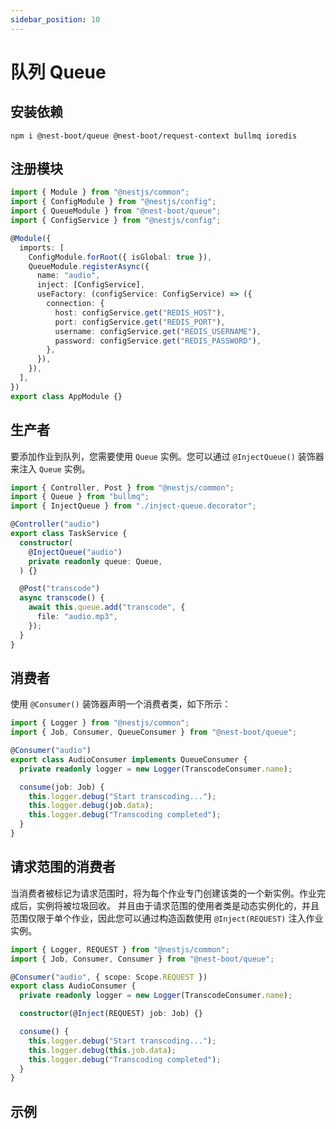 ```yaml
---
sidebar_position: 10
---
```


# 队列 Queue

## 安装依赖

```shell
npm i @nest-boot/queue @nest-boot/request-context bullmq ioredis
```

## 注册模块

```typescript
import { Module } from "@nestjs/common";
import { ConfigModule } from "@nestjs/config";
import { QueueModule } from "@nest-boot/queue";
import { ConfigService } from "@nestjs/config";

@Module({
  imports: [
    ConfigModule.forRoot({ isGlobal: true }),
    QueueModule.registerAsync({
      name: "audio",
      inject: [ConfigService],
      useFactory: (configService: ConfigService) => ({
        connection: {
          host: configService.get("REDIS_HOST"),
          port: configService.get("REDIS_PORT"),
          username: configService.get("REDIS_USERNAME"),
          password: configService.get("REDIS_PASSWORD"),
        },
      }),
    }),
  ],
})
export class AppModule {}
```

## 生产者

要添加作业到队列，您需要使用 `Queue` 实例。您可以通过 `@InjectQueue()` 装饰器来注入 `Queue` 实例。

```typescript
import { Controller, Post } from "@nestjs/common";
import { Queue } from "bullmq";
import { InjectQueue } from "./inject-queue.decorator";

@Controller("audio")
export class TaskService {
  constructor(
    @InjectQueue("audio")
    private readonly queue: Queue,
  ) {}

  @Post("transcode")
  async transcode() {
    await this.queue.add("transcode", {
      file: "audio.mp3",
    });
  }
}
```

## 消费者

使用 `@Consumer()` 装饰器声明一个消费者类，如下所示：

```typescript
import { Logger } from "@nestjs/common";
import { Job, Consumer, QueueConsumer } from "@nest-boot/queue";

@Consumer("audio")
export class AudioConsumer implements QueueConsumer {
  private readonly logger = new Logger(TranscodeConsumer.name);

  consume(job: Job) {
    this.logger.debug("Start transcoding...");
    this.logger.debug(job.data);
    this.logger.debug("Transcoding completed");
  }
}
```

## 请求范围的消费者

当消费者被标记为请求范围时，将为每个作业专门创建该类的一个新实例。作业完成后，实例将被垃圾回收。
并且由于请求范围的使用者类是动态实例化的，并且范围仅限于单个作业，因此您可以通过构造函数使用 `@Inject(REQUEST)` 注入作业实例。

```typescript
import { Logger, REQUEST } from "@nestjs/common";
import { Job, Consumer, Consumer } from "@nest-boot/queue";

@Consumer("audio", { scope: Scope.REQUEST })
export class AudioConsumer {
  private readonly logger = new Logger(TranscodeConsumer.name);

  constructor(@Inject(REQUEST) job: Job) {}

  consume() {
    this.logger.debug("Start transcoding...");
    this.logger.debug(this.job.data);
    this.logger.debug("Transcoding completed");
  }
}
```

## 示例
